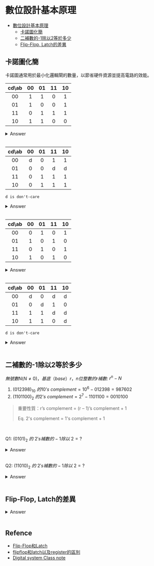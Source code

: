 # 數位設計基本原理

- [數位設計基本原理](#數位設計基本原理)
  - [卡諾圖化簡](#卡諾圖化簡)
  - [二補數的-1除以2等於多少](#二補數的-1除以2等於多少)
  - [Flip-Flop, Latch的差異](#flip-flop-latch的差異)

## 卡諾圖化簡

卡諾圖通常用於最小化邏輯閘的數量，以節省硬件資源並提高電路的效能。

|  cd\ab  |  00  |  01  |  11  |  10  |
|:-------:|:----:|:----:|:----:|:----:|
| 00      |  1   |  1   |  0   |  1   |
| 01      |  1   |  0   |  0   |  1   |
| 11      |  0   |  1   |  1   |  1   |
| 10      |  1   |  1   |  0   |  0   |

<details>
    <summary>Answer</summary>
    <code>out = (~a & ~d) + (~b & ~c) + (~a & b & c) + (a & c & d)</code>
</details> <br>

|  cd\ab  |  00  |  01  |  11  |  10  |
|:-------:|:----:|:----:|:----:|:----:|
| 00      |  d   |  0   |  1   |  1   |
| 01      |  0   |  0   |  d   |  d   |
| 11      |  0   |  1   |  1   |  1   |
| 10      |  0   |  1   |  1   |  1   |

```d is don't-care```
<details>
    <summary>Answer</summary>
    <code>out = a + (~b & c)</code>
</details> <br>

|  cd\ab  |  00  |  01  |  11  |  10  |
|:-------:|:----:|:----:|:----:|:----:|
| 00      |  0   |  1   |  0   |  1   |
| 01      |  1   |  0   |  1   |  0   |
| 11      |  0   |  1   |  0   |  1   |
| 10      |  1   |  0   |  1   |  0   |

<details>
    <summary>Answer</summary>
    <code>out = ((a ^ b) & ~(c ^ d)) + ((c ^ d) & ~(a ^ b))</code>
</details> <br>

|  cd\ab  |  00  |  01  |  11  |  10  |
|:-------:|:----:|:----:|:----:|:----:|
| 00      |  d   |  0   |  d   |  d   |
| 01      |  0   |  d   |  1   |  0   |
| 11      |  1   |  1   |  d   |  d   |
| 10      |  1   |  1   |  0   |  d   |

```d is don't-care```
<details>
    <summary>Answer</summary>
    <code>out = (c & d) + (c & ~d & ~a) + (~c & d & b) + (~c & ~d & a)</code>
</details> <br>

## 二補數的-1除以2等於多少

$無號數N(N ≠ 0)，基底（base）r，n位整數的r補數:$
$r^n-N$

1. $(012398)_{10}\ 的10’s\ complement = 10^6 − 012398 = 987602$
2. $(1101100)_2\ 的2’s\ complement = 2^7 − 1101100 = 0010100$

> 重要性質：r’s complement = (r – 1)’s complement + 1
> 
> Eq. 2's complement = 1's complement + 1
<br>

Q1: $(0101)_2\ 的\ 2's補數的-1除以\ 2=?$
<details>
    <summary>Answer</summary>
    <pre><code>
        0101的2's補數的 - 1 = 0101的1's補數 = 1010
        1010除以2 = 1010 >>> 1 = 1101 
    </code></pre>
</details> <br>

Q2: $(11010)_2\ 的\ 2's補數的-1除以\ 2=?$
<details>
    <summary>Answer</summary>
    <pre><code>
        11010的2's補數的 - 1 = 11010的1's補數 = 00101
        00101除以2 = 00101 >>> 1 = 00010 
    </code></pre>
</details> <br>

## Flip-Flop, Latch的差異

<details>
    <summary>Answer</summary>
    <p>
        Flip-Flop, Latch 都是記憶單元，最主要差異是觸發的機制，Flip-Flop 是邊緣觸發，Latch 則是準位觸發。雖然 Flip-Flop 的面積比 Latch 大很多，但在設計上通常還是會避免使用到 Latch。因為準位觸發對電路 glitch 的敏感性較高，導致電路的低穩定性；而 Flip-Flop 的邊緣觸發只有在觸發時才會有讀寫的動作，在非觸發階段輸入與輸出無關，電路有較高的穩定性和可靠性。
    </p>
</details> <br>

## Refence
- [Flip-Flop和Latch](https://zhuanlan.zhihu.com/p/58613051)
- [flipflop和latch以及register的區別](https://www.twblogs.net/a/5b8ad83b2b71775d1ce97a67)
- [Digital system Class note](https://hackmd.io/@college/HksIhvwtD#128---class-note)
